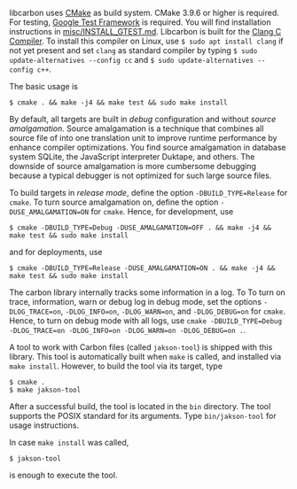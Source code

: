 libcarbon uses [CMake](https://cmake.org) as build system. CMake 3.9.6 or higher is required. 
For testing, [Google Test Framework](https://github.com/google/googletest) is required. You will find
installation instructions in [misc/INSTALL_GTEST.md](misc/INSTALL_GTEST.md). Libcarbon is built for the [Clang C Compiler](https://clang.llvm.org). 
To install this compiler on Linux, use `$ sudo apt install clang` if not yet present and set
`clang` as standard compiler by typing `$ sudo update-alternatives --config cc` and 
`$ sudo update-alternatives --config c++`.  

The basic usage is 
```
$ cmake . && make -j4 && make test && sudo make install
```

By default, all targets are built in *debug* configuration and without *source amalgamation*. Source amalgamation is
a technique that combines all source file of into one translation unit to improve runtime performance by enhance 
compiler optimizations. You find source amalgamation in database system SQLite, the JavaScript interpreter Duktape,
and others. The downside of source amalgamation is more cumbersome debugging because a typical debugger is not optimized
for such large source files.

To build targets in *release mode*, define the option `-DBUILD_TYPE=Release` for `cmake`. To turn source amalgamation
on, define the option `-DUSE_AMALGAMATION=ON` for `cmake`. Hence, for development, use
```
$ cmake -DBUILD_TYPE=Debug -DUSE_AMALGAMATION=OFF . && make -j4 && make test && sudo make install
```
and for deployments, use 
```
$ cmake -DBUILD_TYPE=Release -DUSE_AMALGAMATION=ON . && make -j4 && make test && sudo make install
```
 

The carbon library internally tracks some 
information in a log. To To turn on trace, information, warn or debug log in debug mode, set the options
`-DLOG_TRACE=on`, `-DLOG_INFO=on`, `-DLOG_WARN=on`, and `-DLOG_DEBUG=on` for `cmake`. Hence, to turn on debug mode
with all logs, use `cmake -DBUILD_TYPE=Debug -DLOG_TRACE=on -DLOG_INFO=on -DLOG_WARN=on -DLOG_DEBUG=on .`.


A tool to work with Carbon files (called `jakson-tool`) is shipped with this library.
This tool is automatically built when `make` is called, and installed via `make install`. However, to build the tool 
via its target, type 

```
$ cmake .
$ make jakson-tool
```

After a successful build, the tool is located in the `bin` directory. 
The tool supports the POSIX standard for its arguments. Type `bin/jakson-tool` for usage instructions.

In case `make install` was called, 
```
$ jakson-tool
```
 
is enough to execute the tool.